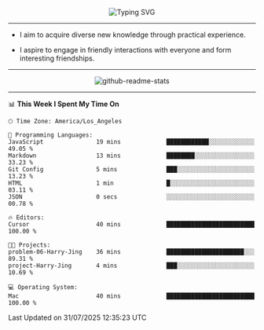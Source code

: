 <p align="center">
  <img src="https://readme-typing-svg.demolab.com?font=Fira+Code&weight=500&size=32&duration=2500&pause=1600&center=true&vCenter=true&random=false&width=1024&height=64&lines=Hi+there+%F0%9F%91%8B;I'm+delighted+you+could+make+it+here+%F0%9F%8E%89;I'm+Harry%2C+a+college+student+still+finding+my+way" alt="Typing SVG" />
</p>


---


- I aim to acquire diverse new knowledge through practical experience.

- I aspire to engage in friendly interactions with everyone and form interesting friendships.


---


<p align="center">
  <img src="https://github-readme-stats.vercel.app/api?username=Harry-Jing&show_icons=true" alt="github-readme-stats"/>
</p>


---

<!--START_SECTION:waka-->
📊 **This Week I Spent My Time On** 

```text
🕑︎ Time Zone: America/Los_Angeles

💬 Programming Languages: 
JavaScript               19 mins             ████████████░░░░░░░░░░░░░   49.05 % 
Markdown                 13 mins             ████████░░░░░░░░░░░░░░░░░   33.23 % 
Git Config               5 mins              ███░░░░░░░░░░░░░░░░░░░░░░   13.23 % 
HTML                     1 min               █░░░░░░░░░░░░░░░░░░░░░░░░   03.11 % 
JSON                     0 secs              ░░░░░░░░░░░░░░░░░░░░░░░░░   00.78 % 

🔥 Editors: 
Cursor                   40 mins             █████████████████████████   100.00 % 

🐱‍💻 Projects: 
problem-06-Harry-Jing    36 mins             ██████████████████████░░░   89.31 % 
project-Harry-Jing       4 mins              ███░░░░░░░░░░░░░░░░░░░░░░   10.69 % 

💻 Operating System: 
Mac                      40 mins             █████████████████████████   100.00 % 
```


 Last Updated on 31/07/2025 12:35:23 UTC
<!--END_SECTION:waka-->
